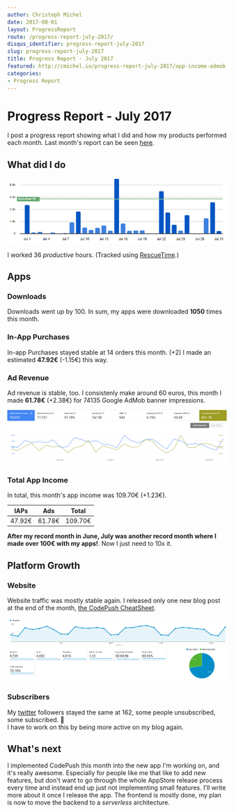 ```yaml
---
author: Christoph Michel
date: 2017-08-01
layout: ProgressReport
route: /progress-report-july-2017/
disqus_identifier: progress-report-july-2017
slug: progress-report-july-2017
title: Progress Report - July 2017
featured: http://cmichel.io/progress-report-july-2017/app-income-admob.png
categories:
- Progress Report
---
```


# Progress Report - July 2017
I post a progress report showing what I did and how my products performed each month.
Last month's report can be seen [here](/progress-report-june-2017).

## What did I do

[![Productive Hours in July 2017](./rescueTime.png)](./rescueTime.png)

I worked 36 _productive_ hours. (Tracked using [RescueTime](/redirects/rescuetime).)  

## Apps
### Downloads
Downloads went up by 100. In sum, my apps were downloaded **1050** times this month.

### In-App Purchases
In-app Purchases stayed stable at 14 orders this month. (+2)
I made an estimated **47.92€** (-1.15€) this way.

### Ad Revenue
Ad revenue is stable, too. I consistenly make around 60 euros, this month I made **61.78€** (+2.38€) for 74135 Google AdMob banner impressions.

[![App Income AdMob](./app-income-admob.png)](./app-income-admob.png)

### Total App Income
In total, this month's app income was 109.70€ (+1.23€).

IAPs | Ads | Total
--- | --- | ---
47.92€ | 61.78€ | 109.70€

**After my record month in June, July was another record month where I made over 100€ with my apps!**.
Now I just need to 10x it.

## Platform Growth
### Website
Website traffic was mostly stable again. I released only one new blog post at the end of the month, [the CodePush CheatSheet](/code-push-cheat-sheet/).

[![Website Traffic](./website-traffic.png)](./website-traffic.png)

### Subscribers
My [twitter](https://twitter.com/cmichelio) followers stayed the same at 162, some people unsubscribed, some subscribed. 🤔  
I have to work on this by being more active on my blog again.

## What's next
I implemented CodePush this month into the new app I'm working on, and it's really awesome. Especially for people like me that like to add new features, but don't want to go through the whole AppStore release process every time and instead end up just not implementing small features. I'll write more about it once I release the app. The frontend is mostly done, my plan is now to move the backend to a _serverless_ architecture.
